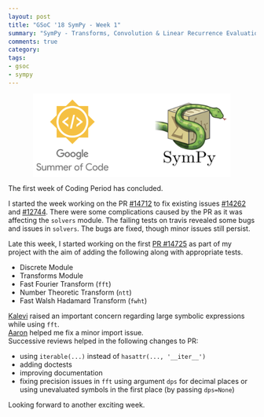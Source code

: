 ```yaml
---
layout: post
title: "GSoC '18 SymPy - Week 1"
summary: "SymPy - Transforms, Convolution & Linear Recurrence Evaluation"
comments: true
category:
tags:
- gsoc
- sympy
---
```


<img src="/files/gsoc-sympy.png" style="width:80%; height:80%; float:left; margin-left:50px;" />
<br clear="all" />

The first week of Coding Period has concluded.

I started the week working on the PR [#14712](https://github.com/sympy/sympy/pull/14712) to fix existing issues [#14262](https://github.com/sympy/sympy/issues/14262) and [#12744](https://github.com/sympy/sympy/issues/12744). There were some complications caused by the PR as it was affecting the `solvers` module. The failing tests on travis revealed some bugs and issues in `solvers`. The bugs are fixed, though minor issues still persist.

Late this week, I started working on the first [PR #14725](https://github.com/sympy/sympy/pull/14725) as part of my project with the aim of adding the following along with appropriate tests.
- Discrete Module
- Transforms Module
- Fast Fourier Transform (`fft`)
- Number Theoretic Transform (`ntt`)
- Fast Walsh Hadamard Transform (`fwht`)

[Kalevi](https://github.com/jksuom) raised an important concern regarding large symbolic expressions while using `fft`. <br>
[Aaron](https://github.com/asmeurer) helped me fix a minor import issue. <br>
Successive reviews helped in the following changes to PR:
- using `iterable(...)` instead of `hasattr(..., '__iter__')`
- adding doctests
- improving documentation
- fixing precision issues in `fft` using argument `dps` for decimal places or using unevaluated symbols in the first place (by passing `dps=None`)

Looking forward to another exciting week.
